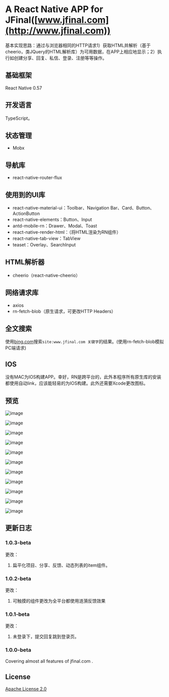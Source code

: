 # A React Native APP for JFinal([www.jfinal.com](http://www.jfinal.com))

基本实现思路：通过与浏览器相同的HTTP请求1）获取HTML并解析（基于cheerio，类JQuery的HTML解析库）为可用数据，在APP上相应地显示；2）执行如创建分享、回复、私信、登录、注册等等操作。

## 基础框架

React Native 0.57

## 开发语言

TypeScript。

## 状态管理

- Mobx

## 导航库

- react-native-router-flux

## 使用到的UI库

- react-native-material-ui：Toolbar、Navigation Bar、Card、Button、ActionButton
- react-native-elements：Button、Input
- antd-mobile-rn：Drawer、Modal、Toast
- react-native-render-html：（将HTML渲染为RN组件）
- react-native-tab-view：TabView
- teaset：Overlay、SearchInput

## HTML解析器

- cheerio（react-native-cheerio）

## 网络请求库

- axios
- rn-fetch-blob（原生请求，可更改HTTP Headers）

## 全文搜索

使用[bing.com](https://cn.bing.com)搜索`site:www.jfinal.com 关键字`的结果。(使用rn-fetch-blob模拟PC端请求)

## IOS

没有MAC为IOS构建APP。幸好，RN是跨平台的，此外本程序所有原生库的安装都使用自动link，应该能轻易的为IOS构建。此外还需要Xcode更改图标。

## 预览

![image](https://github.com/weifuchuan/JFinal/blob/master/_preview/home_project.png)

![image](https://github.com/weifuchuan/JFinal/blob/master/_preview/home_share.png)

![image](https://github.com/weifuchuan/JFinal/blob/master/_preview/home_search.png)

![image](https://github.com/weifuchuan/JFinal/blob/master/_preview/home_me.png)

![image](https://github.com/weifuchuan/JFinal/blob/master/_preview/home_me_drawer.png)

![image](https://github.com/weifuchuan/JFinal/blob/master/_preview/project_page.png)

![image](https://github.com/weifuchuan/JFinal/blob/master/_preview/share_page.png)

![image](https://github.com/weifuchuan/JFinal/blob/master/_preview/edit_share.png)

![image](https://github.com/weifuchuan/JFinal/blob/master/_preview/user.png)

![image](https://github.com/weifuchuan/JFinal/blob/master/_preview/user_drawer.png)

![image](https://github.com/weifuchuan/JFinal/blob/master/_preview/message.png)

## 更新日志

### 1.0.3-beta

更改：

1. 扁平化项目、分享、反馈、动态列表的item组件。

### 1.0.2-beta

更改：

1. 可触摸的组件更改为全平台都使用涟漪反馈效果

### 1.0.1-beta

更改：

1. 未登录下，提交回复跳到登录页。

### 1.0.0-beta

Covering almost all features of jfinal.com .

## License 

[Apache License 2.0](https://github.com/weifuchuan/JFinal/blob/master/LICENSE)